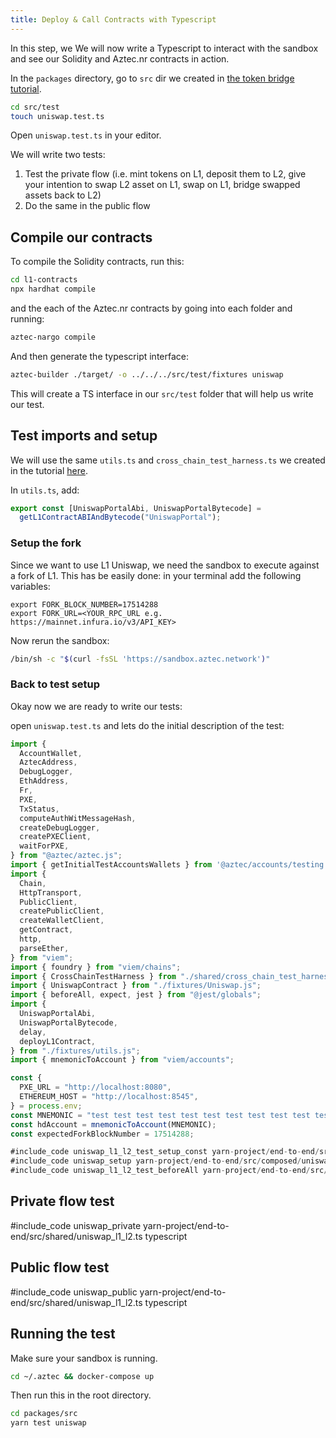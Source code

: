 ```yaml
---
title: Deploy & Call Contracts with Typescript
---
```


In this step, we We will now write a Typescript to interact with the sandbox and see our Solidity and Aztec.nr contracts in action.

In the `packages` directory, go to `src` dir we created in [the token bridge tutorial](../token_portal/setup.md).

```bash
cd src/test
touch uniswap.test.ts
```

Open `uniswap.test.ts` in your editor.

We will write two tests:

1. Test the private flow (i.e. mint tokens on L1, deposit them to L2, give your intention to swap L2 asset on L1, swap on L1, bridge swapped assets back to L2)
2. Do the same in the public flow

## Compile our contracts

To compile the Solidity contracts, run this:

```bash
cd l1-contracts
npx hardhat compile
```

and the each of the Aztec.nr contracts by going into each folder and running:

```bash
aztec-nargo compile
```

And then generate the typescript interface:

```bash
aztec-builder ./target/ -o ../../../src/test/fixtures uniswap
```

This will create a TS interface in our `src/test` folder that will help us write our test.

## Test imports and setup

We will use the same `utils.ts` and `cross_chain_test_harness.ts` we created in the tutorial [here](../token_portal/typescript_glue_code.md#test-imports-and-setup).

In `utils.ts`, add:

```typescript
export const [UniswapPortalAbi, UniswapPortalBytecode] =
  getL1ContractABIAndBytecode("UniswapPortal");
```

### Setup the fork

Since we want to use L1 Uniswap, we need the sandbox to execute against a fork of L1. This has be easily done:
in your terminal add the following variables:

```
export FORK_BLOCK_NUMBER=17514288
export FORK_URL=<YOUR_RPC_URL e.g. https://mainnet.infura.io/v3/API_KEY>
```

Now rerun the sandbox:

```bash
/bin/sh -c "$(curl -fsSL 'https://sandbox.aztec.network')"
```

### Back to test setup

Okay now we are ready to write our tests:

open `uniswap.test.ts` and lets do the initial description of the test:

```typescript
import {
  AccountWallet,
  AztecAddress,
  DebugLogger,
  EthAddress,
  Fr,
  PXE,
  TxStatus,
  computeAuthWitMessageHash,
  createDebugLogger,
  createPXEClient,
  waitForPXE,
} from "@aztec/aztec.js";
import { getInitialTestAccountsWallets } from '@aztec/accounts/testing';
import {
  Chain,
  HttpTransport,
  PublicClient,
  createPublicClient,
  createWalletClient,
  getContract,
  http,
  parseEther,
} from "viem";
import { foundry } from "viem/chains";
import { CrossChainTestHarness } from "./shared/cross_chain_test_harness.js";
import { UniswapContract } from "./fixtures/Uniswap.js";
import { beforeAll, expect, jest } from "@jest/globals";
import {
  UniswapPortalAbi,
  UniswapPortalBytecode,
  delay,
  deployL1Contract,
} from "./fixtures/utils.js";
import { mnemonicToAccount } from "viem/accounts";

const {
  PXE_URL = "http://localhost:8080",
  ETHEREUM_HOST = "http://localhost:8545",
} = process.env;
const MNEMONIC = "test test test test test test test test test test test junk";
const hdAccount = mnemonicToAccount(MNEMONIC);
const expectedForkBlockNumber = 17514288;

#include_code uniswap_l1_l2_test_setup_const yarn-project/end-to-end/src/shared/uniswap_l1_l2.ts raw
#include_code uniswap_setup yarn-project/end-to-end/src/composed/uniswap_trade_on_l1_from_l2.test.ts raw
#include_code uniswap_l1_l2_test_beforeAll yarn-project/end-to-end/src/shared/uniswap_l1_l2.ts raw
```

## Private flow test

#include_code uniswap_private yarn-project/end-to-end/src/shared/uniswap_l1_l2.ts typescript

## Public flow test

#include_code uniswap_public yarn-project/end-to-end/src/shared/uniswap_l1_l2.ts typescript

## Running the test

Make sure your sandbox is running.

```bash
cd ~/.aztec && docker-compose up
```

Then run this in the root directory.

```bash
cd packages/src
yarn test uniswap
```
